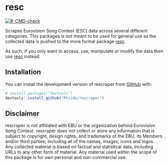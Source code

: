 
<!-- README.md is generated from README.Rmd. Please edit that file -->

# resc

<!-- badges: start -->

[![R-CMD-check](https://github.com/Phiido/rescraper/actions/workflows/R-CMD-check.yaml/badge.svg)](https://github.com/Phiido/rescraper/actions/workflows/R-CMD-check.yaml)
<!-- badges: end -->

Scrapes Eurovision Song Contest (ESC) data across several different
categories. This packages is not meant to be used for general use as the
collected data is pushed to the more formal package
[resc](https://github.com/Phiido/resc).

As such, if you only want to access, use, manipulate or modify the data
then use [resc](https://github.com/Phiido/resc) instead.

## Installation

You can install the development version of rescraper from
[GitHub](https://github.com/) with:

``` r
# install.packages("devtools")
devtools::install_github("Phiido/rescraper")
```

## Disclaimer

rescraper is not affiliated with EBU or the organization behind
Eurovision Song Contest. rescraper does not collect or store any
information that is subject to copyright, design rights, and trademarks
of the EBU, its Members and/or third parties; including all of the
names, images, icons and logos. Any collected material is based on
factual and statistical data, including URLs to any other form of
material. Any material used within the scope of this package is for own
personal and non-commercial use.
